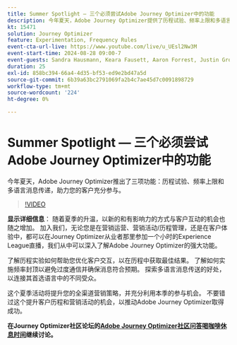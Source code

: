 ```yaml
---
title: Summer Spotlight — 三个必须尝试Adobe Journey Optimizer中的功能
description: 今年夏天，Adobe Journey Optimizer提供了历程试验、频率上限和多语言消息传送等三项功能，可提升您的客户参与度
kt: 15471
solution: Journey Optimizer
feature: Experimentation, Frequency Rules
event-cta-url-live: https://www.youtube.com/live/u_UEsl2Nw3M
event-start-time: 2024-08-28 09:00-7
event-guests: Sandra Hausmann, Keara Fausett, Aaron Forrest, Justin Grover
duration: 25
exl-id: 858bc394-66a4-4d35-bf53-ed9e2bd47a5d
source-git-commit: 6b39a63bc2791069fa2b4c7ae45d7c0091898729
workflow-type: tm+mt
source-wordcount: '224'
ht-degree: 0%

---
```


# Summer Spotlight — 三个必须尝试Adobe Journey Optimizer中的功能

今年夏天，Adobe Journey Optimizer推出了三项功能：历程试验、频率上限和多语言消息传递，助力您的客户充分参与。

>[!VIDEO](https://video.tv.adobe.com/v/3433225/?learn=on)


**显示详细信息**：
随着夏季的升温，以新的和有影响力的方式与客户互动的机会也随之增加。 加入我们，无论您是在营销运营、营销活动/历程管理，还是在客户体验中，都可以在Journey Optimizer从业者那里参加一个小时的Experience League直播，我们从中可以深入了解Adobe Journey Optimizer的强大功能。

了解历程实验如何帮助您优化客户交互，以在历程中获取最佳结果。 了解如何实施频率封顶以避免过度通信并确保消息符合预期。 探索多语言消息传送的好处，以连接其首选语言中的不同受众。

这个夏季活动将提升您的全渠道营销策略，并充分利用本季的参与机会。 不要错过这个提升客户历程和营销活动的机会，以推动Adobe Journey Optimizer取得成功。

**在Journey Optimizer社区论坛的[Adobe Journey Optimizer社区问答喝咖啡休息时间](https://experienceleaguecommunities.adobe.com/t5/journey-optimizer-discussions/experience-leagu[...]ugust-28th-8-30-am-pt-supercharge-your/td-p/697931)继续讨论。**
